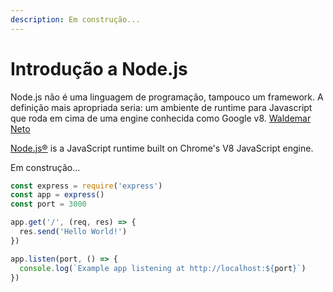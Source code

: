 ```yaml
---
description: Em construção...
---
```


# Introdução a Node.js

 Node.js não é uma linguagem de programação, tampouco um framework. A definição mais apropriada seria: um ambiente de runtime para Javascript que roda em cima de uma engine conhecida como Google v8.  [Waldemar Neto](https://leanpub.com/construindo-apis-testaveis-com-nodejs)

 [Node.js®](https://nodejs.org/) is a JavaScript runtime built on Chrome's V8 JavaScript engine. 

Em construção...

```javascript
const express = require('express')
const app = express()
const port = 3000

app.get('/', (req, res) => {
  res.send('Hello World!')
})

app.listen(port, () => {
  console.log(`Example app listening at http://localhost:${port}`)
})
```

